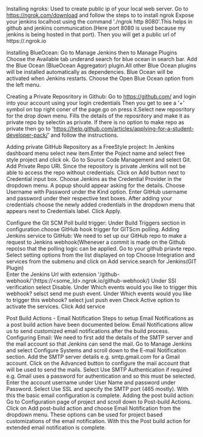 Installing ngroks:
	Used to create public ip of your local web server.
	Go to https://ngrok.com/download and follow the steps to to install ngrok
	Expose your jenkins localhost using the command './ngrok http 8080'.This helps in github and jenkins communication.(Here port 8080 is used because my jenkins is being hosted in that port).
	Then you will get a public url of https://<something>.ngrok.io 
	
Installing BlueOcean:
	Go to Manage Jenkins then to Manage Plugins
	Choose the Available tab underand search for blue ocean in search bar.
	Add the Blue Ocean (BlueOcean Aggregator) plugin.All other Blue Ocean plugins will be installed automatically as dependencies.
	Blue Ocean will be activated when Jenkins restarts.
	Choose the Open Blue Ocean option from the left menu.


Creating a Private Reposritory in Github:
	Go to https://github.com/ and login into your account using your login credentials
	Then you get to see a '+' symbol on top right coner of the page.go on press it.Select new reposritory for the drop down menu.
	Fills the details of the reposritory and make it as private repo by selectin as private.
	If there is no option to make repo as private then go to 'https://help.github.com/articles/applying-for-a-student-developer-pack/' and follow the instructions.

Adding private GitHub Repository as a FreeStyle project:
	In Jenkins dashboard menu select new item.Enter the Poject name and	 select free style project and click ok.
	Go to Source Code Management and select Git.
	Add Private Repo URl.
	Since the repository is private Jenkins will not be able to access the repo without credentials. Click on Add button next to Credential input box.
	Choose Jenkins as the Credential Provider in the dropdown menu. A popup should appear asking for the details.
	Choose Username with Password under the Kind option. Enter GitHub username and password under their respective text boxes.
	After adding your credentials choose the newly added credentials in the dropdown menu that appears next to Credentials label.
	Click Apply.

Configure the Git SCM Poll build trigger:
	Under Build Triggers section in configuration.choose GitHub hook trigger for GITScm polling.
	Adding Jenkins service to GitHub:
		We need to set up our GitHub repo to make a request to Jenkins webhook(Whenever a commit is made on the Github repo)so that the polling logic can be applied.
		Go to your github priavte repo.
		Select setting options  from the list displayed on top
		Choose Integration and services from the submenu and click on Add service.search for Jenkins(GIT Plugin)  
		Enter the Jenkins Url with extension '/github-webhook/'(https://<some_Id>.ngrok.io/github-webhook/)
		Under SSl verification select Disable.
		Under Which events would you like to trigger this webhook? selsct send me push event.
		Under Which events would you like to trigger this webhook? select just push even 
		Check Active option to activate the services.
		Click Add service		

Post Build Actions - Email Notification
	Steps to setup Email Notifications as a post build action have been documented below. Email Notifications allow us to send customized email notifications after the build process.
	Configuring Email:
		We need to first add the details of the SMTP server and the mail account so that Jenkins can send the mail.
		Go to Manage Jenkins and select Configure Systems and scroll down to the E-mail Notification section.
		Add the SMTP server details e.g. smtp.gmail.com for a Gmail account.
		Click on the Advanced button to configure the mail account that will be used to send the mails.
		Select Use SMTP Authentication if required e.g. Gmail uses a password for authentication and so this must be selected.
		Enter the account username under User Name and password under Password.
		Select Use SSL and specify the SMTP port (465 mostly).
		With this the basic email configuration is complete.
	Adding the post build action:
		Go to Configuration page of project and scroll down to Post-build Actions.
		Click on Add post-build action and choose Email Notification from the dropdown menu.
		These options can be used for project based customizations of the email notification.
		With this the Post build action for extended email notification is complete.







